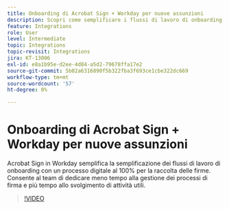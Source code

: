 ```yaml
---
title: Onboarding di Acrobat Sign + Workday per nuove assunzioni
description: Scopri come semplificare i flussi di lavoro di onboarding con Acrobat Sign + Workday
feature: Integrations
role: User
level: Intermediate
topic: Integrations
topic-revisit: Integrations
jira: KT-13006
exl-id: e8a1b95e-d2ee-4d84-a5d2-79678ffa17e2
source-git-commit: 5b02a6316890f5b322fba3f693ce1cbe322dc669
workflow-type: tm+mt
source-wordcount: '57'
ht-degree: 0%

---
```


# Onboarding di Acrobat Sign + Workday per nuove assunzioni

Acrobat Sign in Workday semplifica la semplificazione dei flussi di lavoro di onboarding con un processo digitale al 100% per la raccolta delle firme. Consente al team di dedicare meno tempo alla gestione dei processi di firma e più tempo allo svolgimento di attività utili.

>[!VIDEO](https://video.tv.adobe.com/v/3418984?quality=12&learn=on&hidetitle=true)